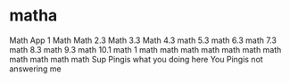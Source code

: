 # matha
Math App 1
Math
Math 2.3
Math 3.3
Math 4.3
math 5.3
math 6.3
math 7.3
math 8.3
math 9.3
math 10.1
math 1
math
math
math
math
math
math
math
math
math
math
math
Sup Pingis what you doing here
You Pingis not answering me 
